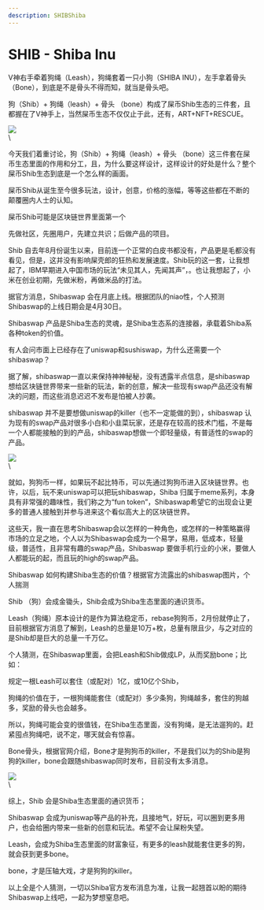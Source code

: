 ```yaml
---
description: SHIBShiba
---
```


# SHIB - Shiba Inu

V神右手牵着狗绳（Leash），狗绳套着一只小狗（SHIBA INU），左手拿着骨头（Bone），到底是不是骨头不得而知，就当是骨头吧。

狗（Shib）+ 狗绳（leash）+ 骨头 （bone）构成了屎币Shib生态的三件套，且都握在了V神手上，当然屎币生态不仅仅止于此，还有，ART+NFT+RESCUE。

![](https://nimg.ws.126.net/?url=http%3A%2F%2Fdingyue.ws.126.net%2F2021%2F0516%2F3a4ae433j00qt7diq0014c000hs009hc.jpg\&thumbnail=650x2147483647\&quality=80\&type=jpg)\
\


今天我们着重讨论，狗（Shib）+ 狗绳（leash）+ 骨头 （bone）这三件套在屎币生态里面的作用和分工，且，为什么要这样设计，这样设计的好处是什么？整个屎币Shib生态到底是一个怎么样的画面。

屎币Shib从诞生至今很多玩法，设计，创意，价格的涨幅，等等这些都在不断的颠覆圈内人士的认知。

屎币Shib可能是区块链世界里面第一个

先做社区，先圈用户，先建立共识；后做产品的项目。

Shib 自去年8月份诞生以来，目前连一个正常的白皮书都没有，产品更是毛都没有看见，但是，这并没有影响屎壳郎的狂热和发展速度。Shib玩的这一套，让我想起了，IBM早期进入中国市场的玩法“未见其人，先闻其声”，。也让我想起了，小米在创业初期，先做米粉，再做米品的打法。

据官方消息，Shibaswap 会在月底上线。根据团队的niao性，个人预测Shibaswap的上线日期会是4月30日。

Shibaswap 产品是Shiba生态的灵魂，是Shiba生态系的连接器，承载着Shiba系各种token的价值。

有人会问市面上已经存在了uniswap和sushiswap，为什么还需要一个shibaswap？

据了解，shibaswap一直以来保持神神秘秘，没有透露半点信息，是shibaswap想给区块链世界带来一些新的玩法，新的创意，解决一些现有swap产品还没有解决的问题，而这些消息迟迟不发布是怕被人抄袭。

shibaswap 并不是要想做uniswap的killer（也不一定能做的到），shibaswap 认为现有的swap产品对很多小白和小韭菜玩家，还是存在较高的技术门槛，不是每一个人都能接触的到的产品，shibaswap想做一个即轻量级，有普适性的swap的产品。

![](https://nimg.ws.126.net/?url=http%3A%2F%2Fdingyue.ws.126.net%2F2021%2F0516%2Fddb13eb3j00qt7diq000xc000hs00bfc.jpg\&thumbnail=650x2147483647\&quality=80\&type=jpg)\
\


就如，狗狗币一样，如果玩不起比特币，可以先通过狗狗币进入区块链世界。也许，以后，玩不来uniswap可以把玩shibaswap，Shiba 归属于meme系列，本身具有非常强的趣味性，我们称之为“fun token”，Shibaswap希望它的出现会让更多的普通人接触到并参与进来这个看似高大上的区块链世界。

这些天，我一直在思考Shibaswap会以怎样的一种角色，或怎样的一种策略赢得市场的立足之地，个人以为Shibaswap会成为一个易学，易用，低成本，轻量级，普适性，且非常有趣的swap产品，Shibaswap 要做手机行业的小米，要做人人都能玩的起，而且玩的high的swap产品。

Shibaswap 如何构建Shiba生态的价值？根据官方流露出的shibaswap图片，个人揣测

Shib （狗）会成金锄头，Shib会成为Shiba生态里面的通识货币。

Leash（狗绳）原本设计的是作为算法稳定币，rebase狗狗币，2月份就停止了，目前根据官方消息了解到，Leash的总量是10万+枚，总量有限且少，与之对应的是Shib却是巨大的总量一千万亿。

个人猜测，在Shibaswap里面，会把Leash和Shib做成LP，从而奖励bone；比如：

规定一根Leash可以套住（或配对）1亿，或10亿个Shib，

狗绳的价值在于，一根狗绳能套住（或配对）多少条狗，狗绳越多，套住的狗越多，奖励的骨头也会越多。

所以，狗绳可能会变的很值钱，在Shiba生态里面，没有狗绳，是无法遛狗的。赶紧囤点狗绳吧，说不定，哪天就会有惊喜。

Bone骨头，根据官网介绍，Bone才是狗狗币的killer，不是我们以为的Shib是狗狗的killer，bone会跟随shibaswap同时发布，目前没有太多消息。

![](https://nimg.ws.126.net/?url=http%3A%2F%2Fdingyue.ws.126.net%2F2021%2F0516%2F2d780317j00qt7diq000rc000hs008rc.jpg\&thumbnail=650x2147483647\&quality=80\&type=jpg)\
\


综上，Shib 会是Shiba生态里面的通识货币；

Shibaswap 会成为uniswap等产品的补充，且接地气，好玩，可以圈到更多用户，也会给圈内带来一些新的创意和玩法。希望不会让屎粉失望。

Leash，会成为Shiba生态里面的财富象征，有更多的leash就能套住更多的狗，就会获到更多bone。

bone，才是压轴大戏，才是狗狗的killer。

以上全是个人猜测，一切以Shiba官方发布消息为准，让我一起翘首以盼的期待Shibaswap上线吧，一起为梦想窒息吧。
